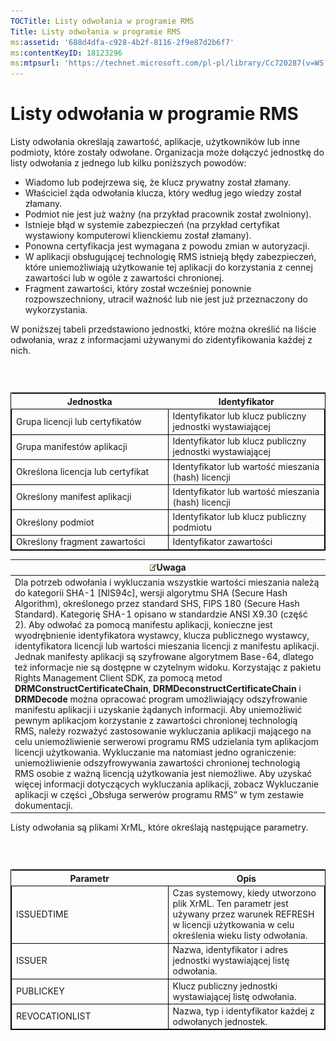 ```yaml
---
TOCTitle: Listy odwołania w programie RMS
Title: Listy odwołania w programie RMS
ms:assetid: '688d4dfa-c928-4b2f-8116-2f9e87d2b6f7'
ms:contentKeyID: 18123296
ms:mtpsurl: 'https://technet.microsoft.com/pl-pl/library/Cc720287(v=WS.10)'
---
```


Listy odwołania w programie RMS
===============================

Listy odwołania określają zawartość, aplikacje, użytkowników lub inne podmioty, które zostały odwołane. Organizacja może dołączyć jednostkę do listy odwołania z jednego lub kilku poniższych powodów:

-   Wiadomo lub podejrzewa się, że klucz prywatny został złamany.
-   Właściciel żąda odwołania klucza, który według jego wiedzy został złamany.
-   Podmiot nie jest już ważny (na przykład pracownik został zwolniony).
-   Istnieje błąd w systemie zabezpieczeń (na przykład certyfikat wystawiony komputerowi klienckiemu został złamany).
-   Ponowna certyfikacja jest wymagana z powodu zmian w autoryzacji.
-   W aplikacji obsługującej technologię RMS istnieją błędy zabezpieczeń, które uniemożliwiają użytkowanie tej aplikacji do korzystania z cennej zawartości lub w ogóle z zawartości chronionej.
-   Fragment zawartości, który został wcześniej ponownie rozpowszechniony, utracił ważność lub nie jest już przeznaczony do wykorzystania.

W poniższej tabeli przedstawiono jednostki, które można określić na liście odwołania, wraz z informacjami używanymi do zidentyfikowania każdej z nich.

###  

 
<table style="border:1px solid black;">
<colgroup>
<col width="50%" />
<col width="50%" />
</colgroup>
<thead>
<tr class="header">
<th>Jednostka</th>
<th>Identyfikator</th>
</tr>
</thead>
<tbody>
<tr class="odd">
<td style="border:1px solid black;">Grupa licencji lub certyfikatów</td>
<td style="border:1px solid black;">Identyfikator lub klucz publiczny jednostki wystawiającej</td>
</tr>
<tr class="even">
<td style="border:1px solid black;">Grupa manifestów aplikacji</td>
<td style="border:1px solid black;">Identyfikator lub klucz publiczny jednostki wystawiającej</td>
</tr>
<tr class="odd">
<td style="border:1px solid black;">Określona licencja lub certyfikat</td>
<td style="border:1px solid black;">Identyfikator lub wartość mieszania (hash) licencji</td>
</tr>
<tr class="even">
<td style="border:1px solid black;">Określony manifest aplikacji</td>
<td style="border:1px solid black;">Identyfikator lub wartość mieszania (hash) licencji</td>
</tr>
<tr class="odd">
<td style="border:1px solid black;">Określony podmiot</td>
<td style="border:1px solid black;">Identyfikator lub klucz publiczny podmiotu</td>
</tr>
<tr class="even">
<td style="border:1px solid black;">Określony fragment zawartości</td>
<td style="border:1px solid black;">Identyfikator zawartości</td>
</tr>
</tbody>
</table>
  
| ![](images/Cc720287.note(WS.10).gif)Uwaga                                                                                                                                                                                                                                                                                                                                                                                                                                                                                                                                                                                                                                                                                                                                                                                                                                                                                                                                                                                                                                                                                                                                                                                                                                                                                                                                                                                                                  |  
|-----------------------------------------------------------------------------------------------------------------------------------------------------------------------------------------------------------------------------------------------------------------------------------------------------------------------------------------------------------------------------------------------------------------------------------------------------------------------------------------------------------------------------------------------------------------------------------------------------------------------------------------------------------------------------------------------------------------------------------------------------------------------------------------------------------------------------------------------------------------------------------------------------------------------------------------------------------------------------------------------------------------------------------------------------------------------------------------------------------------------------------------------------------------------------------------------------------------------------------------------------------------------------------------------------------------------------------------------------------------------------------------------------------------------------------------------------------------------------------------|  
| Dla potrzeb odwołania i wykluczania wszystkie wartości mieszania należą do kategorii SHA-1 \[NIS94c\], wersji algorytmu SHA (Secure Hash Algorithm), określonego przez standard SHS, FIPS 180 (Secure Hash Standard). Kategorię SHA-1 opisano w standardzie ANSI X9.30 (część 2). Aby odwołać za pomocą manifestu aplikacji, konieczne jest wyodrębnienie identyfikatora wystawcy, klucza publicznego wystawcy, identyfikatora licencji lub wartości mieszania licencji z manifestu aplikacji. Jednak manifesty aplikacji są szyfrowane algorytmem Base-64, dlatego też informacje nie są dostępne w czytelnym widoku. Korzystając z pakietu Rights Management Client SDK, za pomocą metod **DRMConstructCertificateChain**, **DRMDeconstructCertificateChain** i **DRMDecode** można opracować program umożliwiający odszyfrowanie manifestu aplikacji i uzyskanie żądanych informacji. Aby uniemożliwić pewnym aplikacjom korzystanie z zawartości chronionej technologią RMS, należy rozważyć zastosowanie wykluczania aplikacji mającego na celu uniemożliwienie serwerowi programu RMS udzielania tym aplikacjom licencji użytkowania. Wykluczanie ma natomiast jedno ograniczenie: uniemożliwienie odszyfrowywania zawartości chronionej technologią RMS osobie z ważną licencją użytkowania jest niemożliwe. Aby uzyskać więcej informacji dotyczących wykluczania aplikacji, zobacz Wykluczanie aplikacji w części „Obsługa serwerów programu RMS” w tym zestawie dokumentacji. |
  
Listy odwołania są plikami XrML, które określają następujące parametry.
  
###  

 
<table style="border:1px solid black;">
<colgroup>
<col width="50%" />
<col width="50%" />
</colgroup>
<thead>
<tr class="header">
<th>Parametr</th>
<th>Opis</th>
</tr>
</thead>
<tbody>
<tr class="odd">
<td style="border:1px solid black;">ISSUEDTIME</td>
<td style="border:1px solid black;">Czas systemowy, kiedy utworzono plik XrML. Ten parametr jest używany przez warunek REFRESH w licencji użytkowania w celu określenia wieku listy odwołania.</td>
</tr>
<tr class="even">
<td style="border:1px solid black;">ISSUER</td>
<td style="border:1px solid black;">Nazwa, identyfikator i adres jednostki wystawiającej listę odwołania.</td>
</tr>
<tr class="odd">
<td style="border:1px solid black;">PUBLICKEY</td>
<td style="border:1px solid black;">Klucz publiczny jednostki wystawiającej listę odwołania.</td>
</tr>
<tr class="even">
<td style="border:1px solid black;">REVOCATIONLIST</td>
<td style="border:1px solid black;">Nazwa, typ i identyfikator każdej z odwołanych jednostek.</td>
</tr>
</tbody>
</table>
